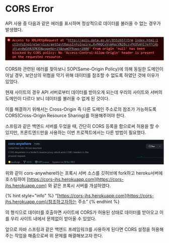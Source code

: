 # CORS Error

API 사용 중 다음과 같은 에러를 표시하며 정상적으로 데이터를 불러올 수 없는 경우가 발생했다.

![](<../.gitbook/assets/image (5) (1) (1).png>)

CORS와 관련된 에러를 찾아보니 SOP(Same-Origin Policy)에 의해 동일한 도메인이 아닐 경우, 보안상의 위협을 막기 위해 데이터를 참조할 수 없도록 하였던 것에 이유가 있었다.

현재 사이트의 경우 API 서버로부터 데이터를 받아오게 되는데 우리의 사이트와 서버의 도메인이 다르다 보니 데이터를 불러올 수 없게 된 것이다.

이를 해결하기 위해서는 Cross-Origin 즉 다른 도메인 주소로의 참조가 가능하도록 CORS(Cross-Origin Resource Sharing)를 허용해주어야 한다.

스프링과 같은 백엔드 서버를 두었을 때, 간단히 CORS 등록을 함으로써 허용을 할 수 있지만, 프론트엔드만을 사용하는 이번 프로젝트에서는 다른 방법이 필요했다.

![](<../.gitbook/assets/image (4).png>)

위와 같이 cors-anywhere라는 프록시 서버 소스를 깃허브에 fork하고 heroku서버에 호스팅하여 [https://cors-jhs.herokuapp.com](https://cors-jhs.herokuapp.com) 와 같은 프록시 서버를 개설하였다.

{% hint style="info" %}
“[https://cors-jhs.herokuapp.com](https://cors-jhs.herokuapp.com)/참조하고자하는 주소”
{% endhint %}

의 형식으로 데이터를 호출하면 사이트에 CORS가 허용된 상태로 데이터를 받아오고 이를 우리 사이트 내에서 문제없이 받아올 수 있었다.

앞으로 자바 스프링과 같은 백엔드 프레임워크를 사용하게 된다면 CORS 설정을 허용해주는 작업을 해줌으로써 위 문제를 해결해보고자 한다.
